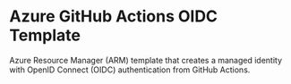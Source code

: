 # Azure GitHub Actions OIDC Template

Azure Resource Manager (ARM) template that creates a managed identity with OpenID Connect (OIDC) authentication from GitHub Actions.
